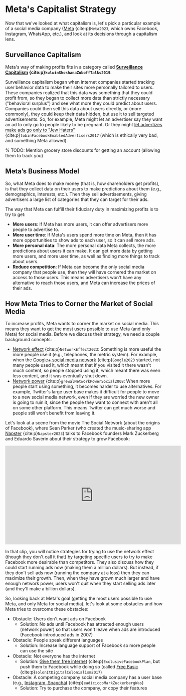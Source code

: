 # Meta's Capitalist Strategy

Now that we've looked at what capitalism is, let's pick a particular example of a social media company ([Meta](https://en.wikipedia.org/wiki/Meta) {cite:p}`Meta2023`, which owns Facebook, Instagram, WhatsApp, etc.), and look at its decisions through a capitalism lens.

## Surveillance Capitalism
Meta's way of making profits fits in a category called __[Surveillance Capitalism](https://nymag.com/intelligencer/2019/02/shoshana-zuboff-q-and-a-the-age-of-surveillance-capital.html) {cite:p}`kulwinShoshanaZuboffTalks2019`__.

Surveillance capitalism began when internet companies started tracking user behavior data to make their sites more personally tailored to users. These companies realized that this data was something that they could profit from, so they began to collect more data than strictly necessary ("behavioral surplus") and see what more they could predict about users. Companies could then sell this data about users directly, or (more commonly), they could keep their data hidden, but use it to sell targeted advertisements. So, for example, Meta might let an advertiser say they want an ad to only go to people likely to be pregnant. Or they might [let advertizes make ads go only to "Jew Haters"](https://www.propublica.org/article/facebook-enabled-advertisers-to-reach-jew-haters) {cite:p}`tobinFacebookEnabledAdvertisers2017` (which is ethically very bad, and something Meta allowed).

% TODO: Mention grocery store discounts for getting an account (allowing them to track you)


## Meta’s Business Model
So, what Meta does to make money (that is, how shareholders get profits), is that they collect data on their users to make predictions about them (e.g., demographics, interests, etc.). Then they sell advertisements, giving advertisers a large list of categories that they can target for their ads.

The way that Meta can fulfill their fiduciary duty in maximizing profits is to try to get:
- __More users__: If Meta has more users, it can offer advertisers more people to advertise to.
- __More user time__: If Meta's users spend more time on Meta, then it has more opportunities to show ads to each user, so it can sell more ads.
- __More personal data__: The more personal data Meta collects, the more predictions about users it can make. It can get more data by getting more users, and more user time, as well as finding more things to track about users.
- __Reduce competition__: If Meta can become the only social media company that people use, then they will have cornered the market on access to those users. This means advertisers won't have any alternative to reach those users, and Meta can increase the prices of their ads.

## How Meta Tries to Corner the Market of Social Media
To increase profits, Meta wants to corner the market on social media. This means they want to get the most users possible to use Meta (and only Meta) for social media. Before we discuss their strategy, we need a couple background concepts:

- [Network effect](https://en.wikipedia.org/wiki/Network_effect) {cite:p}`NetworkEffect2023`: Something is more useful the more people use it (e.g., telephones, the metric system). For example, when the [Google+ social media network](https://en.wikipedia.org/wiki/Google%2B) {cite:p}`Google2023` started, not many people used it, which meant that if you visited it there wasn't much content, so people stopped using it, which meant there was even less content, and it was eventually shut down.
- [Network power](https://alliance-primo.hosted.exlibrisgroup.com/permalink/f/kjtuig/CP71119582520001451) {cite:p}`grewalNetworkPowerSocial2008`: When more people start using something, it becomes harder to use alternatives. For example, Twitter's large user base makes it difficult for people to move to a new social media network, even if they are worried the new owner is going to ruin it, since the people they want to connect with aren't all on some other platform. This means Twitter can get much worse and people still won't benefit from leaving it.

Let's look at a scene from the movie The Social Network (about the origins of Facebook), where Sean Parker (who created the music-sharing app [Napster](https://en.wikipedia.org/wiki/Napster) {cite:p}`Napster2023`) talks to Facebook founders Mark Zuckerberg and Eduardo Saverin about their strategy to grow Facebook:

<iframe width="560" height="315" src="https://www.youtube.com/embed/k5fJmkv02is?start=37" title="YouTube video player" frameborder="0" allow="accelerometer; autoplay; clipboard-write; encrypted-media; gyroscope; picture-in-picture" allowfullscreen></iframe>

In that clip, you will notice strategies for trying to use the network effect (though they don't call it that) by targeting specific users to try to make Facebook more desirable than competitors. They also discuss how they could start running ads now
(making them a million dollars). But instead, if they don't sell ads now (running the company at a loss) then they can maximize their growth. Then, when they have grown much larger and have enough network power, users won't quit when they start selling ads later (and they'll make a billion dollars).

So, looking back at Meta's goal (getting the most users possible to use Meta, and only Meta for social media), let's look at some obstacles and how Meta tries to overcome these obstacles:
- Obstacle: Users don't want ads on Facebook
  - Solution: No ads until Facebook has attracted enough users (network power) so that users won't leave when ads are introduced (Facebook introduced ads in 2007)
- Obstacle: People speak different languages
  - Solution: Increase language support of Facebook so more people can use the site
- Obstacle: Not everyone has the internet
  -  Solution: [Give them free internet](https://time.com/facebook-world-plan/) {cite:p}`ExclusiveFacebookPlan`, but push them to Facebook while doing so (called [Free Basic](https://www.theguardian.com/technology/2017/jul/27/facebook-free-basics-developing-markets) {cite:p}`solonItDigitalColonialism2017`)
- Obstacle:  A competing company social media company has a user base (e.g., [Instagram, Snapchat](https://www.businessinsider.com/mark-zuckerberg-grilled-on-facebook-copying-instagram-snapchat-2020-7) {cite:p}`eadiciccoMarkZuckerbergWas`)
  - Solution: Try to purchase the company, or copy their features
